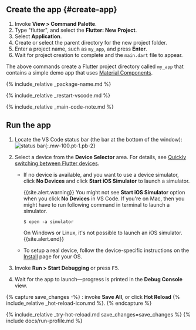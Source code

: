 <div class="tab-pane active" id="vscode" role="tabpanel" aria-labelledby="vscode-tab" markdown="1">

## Create the app {#create-app}

  1. Invoke **View > Command Palette**.
  1. Type "flutter", and select the **Flutter: New Project**.
  1. Select **Application**.
  1. Create or select the parent directory for the new project folder.
  1. Enter a project name, such as `my_app`, and press **Enter**.
  1. Wait for project creation to complete and the `main.dart`
     file to appear.

The above commands create a Flutter project directory called `my_app` that
contains a simple demo app that uses [Material Components][].

{% include_relative _package-name.md  %}

{% include_relative _restart-vscode.md %}

{% include_relative _main-code-note.md  %}

## Run the app

1. Locate the VS Code status bar
   (the bar at the bottom of the window):<br>
   ![status bar][]{:.mw-100.pt-1.pb-2}

1. Select a device from the **Device Selector** area.
   For details, see [Quickly switching between Flutter devices][].

   - If no device is available, and you want to use a device simulator,
     click **No Devices** and click
     **Start iOS Simulator** to launch a simulator.

     {{site.alert.warning}}
       You might not see **Start iOS Simulator** option
       when you click **No Devices** in VS Code.
       If you're on Mac, then you might have to run following command
       in terminal to launch a simulator.

       ```terminal
       $ open -a simulator
       ```

       On Windows or Linux, it's not possible to launch an iOS simulator.
     {{site.alert.end}}

   - To setup a real device, follow the device-specific instructions
     on the [Install][] page for your OS.

1. Invoke **Run > Start Debugging** or press <kbd>F5</kbd>.

1. Wait for the app to launch&mdash;progress is printed
   in the **Debug Console** view.

{% capture save_changes -%}
  : invoke **Save All**, or click **Hot Reload**
  {% include_relative _hot-reload-icon.md %}.
{% endcapture %}

{% include_relative _try-hot-reload.md save_changes=save_changes %}
{% include docs/run-profile.md %}

[Install]: {{site.url}}/get-started/install
[Material Components]: {{site.material}}/components
[Quickly switching between Flutter devices]: https://dartcode.org/docs/quickly-switching-between-flutter-devices
[status bar]: {{site.url}}/assets/images/docs/tools/vs-code/device_status_bar.png

</div>
